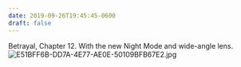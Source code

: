 ```yaml
---
date: 2019-09-26T19:45:45-0600
draft: false
---
```


Betrayal, Chapter 12\. With the new Night Mode and wide-angle lens. ![E51BFF6B-DD7A-4E77-AE0E-50109BFB67E2.jpg](http://ianwhitney.micro.blog/uploads/2019/1f3a90e722.jpg)


